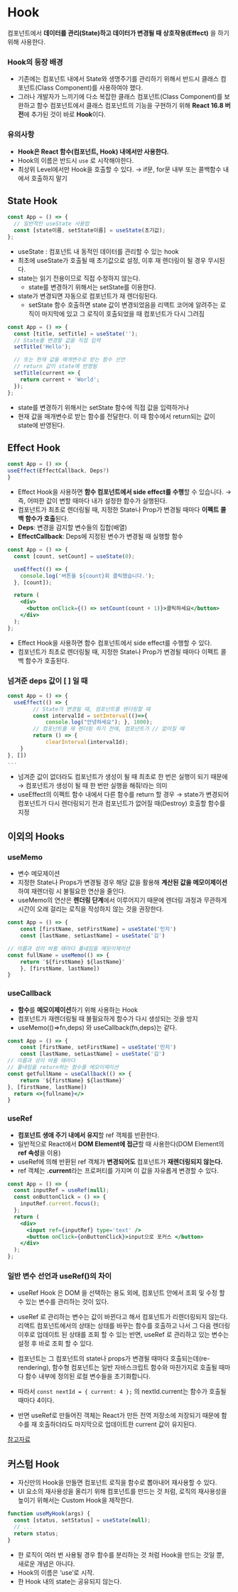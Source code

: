 # Hook

컴포넌트에서 **데이터를 관리(State)하고 데이터가 변경될 때 상호작용(Effect)** 을 하기 위해 사용한다.

### Hook의 등장 배경

- 기존에는 컴포넌트 내에서 State와 생명주기를 관리하기 위해서 반드시 클래스 컴포넌트(Class Component)를 사용하여야 했다.
- 그러나 개발자가 느끼기에 다소 복잡한 클래스 컴포넌트(Class Component)를 보완하고 함수 컴포넌트에서 클래스 컴포넌트의 기능을 구현하기 위해 **React 16.8 버전**에 추가된 것이 바로 **Hook**이다.

### 유의사항

- **Hook은 React 함수(컴포넌트, Hook) 내에서만 사용한다.**
- Hook의 이름은 반드시 `use` 로 시작해야한다.
- 최상위 Level에서만 Hook을 호출할 수 있다.
  → if문, for문 내부 또는 콜백함수 내에서 호출하지 말기

## State Hook

```jsx
const App = () => {
  // 일반적인 useState 사용법
  const [state이름, setState이름] = useState(초기값);
};
```

- useState : 컴포넌트 내 동적인 데이터를 관리할 수 있는 hook
- 최초에 useState가 호출될 때 초기값으로 설정, 이후 재 렌더링이 될 경우 무시된다.
- state는 읽기 전용이므로 직접 수정하지 않는다.
  - state를 변경하기 위해서는 setState를 이용한다.
- state가 변경되면 자동으로 컴포넌트가 재 렌더링된다.
  - setState 함수 호출하면 state 값이 변경되었음을 리액트 코어에 알려주는 로직이 마지막에 있고 그 로직이 호출되었을 때 컴포넌트가 다시 그려짐

```jsx
const App = () => {
  const [title, setTitle] = useState('');
  // State를 변경할 값을 직접 입력
  setTitle('Hello');

  // 또는 현재 값을 매개변수로 받는 함수 선언
  // return 값이 state에 반영됨
  setTitle(current => {
    return current + 'World';
  });
};
```

- state를 변경하기 위해서는 setState 함수에 직접 값을 입력하거나
- 현재 값을 매개변수로 받는 함수를 전달한다. 이 때 함수에서 return되는 값이 state에 반영된다.

## Effect Hook

```jsx
const App = () => {
useEffect(EffectCallback, Deps?)
}
```

- Effect Hook을 사용하면 **함수 컴포넌트에서 side effect를 수행**할 수 있습니다.
  → 즉, 어떠한 값이 변할 때마다 내가 설정한 함수가 실행된다.
- 컴포넌트가 최초로 렌더링될 때, 지정한 State나 Prop가 변경될 때마다 **이펙트 콜백 함수가 호출**된다.
- **Deps**: 변경을 감지할 변수들의 집합(배열)
- **EffectCallback**: Deps에 지정된 변수가 변경될 때 실행할 함수

```jsx
const App = () => {
  const [count, setCount] = useState(0);

  useEffect(() => {
    console.log('버튼을 ${count}회 클릭했습니다.');
  }, [count]);

  return (
    <div>
      <button onClick={() => setCount(count + 1)}>클릭하세요</button>
    </div>
  );
};
```

- Effect Hook을 사용하면 함수 컴포넌트에서 side effect를 수행할 수 있다.
- 컴포넌트가 최초로 렌더링될 때, 지정한 State나 Prop가 변경될 때마다 이펙트 콜백 함수가 호출된다.

### 넘겨준 deps 값이 [ ] 일 때

```jsx
const App = () => {
  useEffect(() => {
		// State가 변경될 때, 컴포넌트를 렌더링할 때
		const intervalId = setInterval(()=>{
			console.log("안녕하세요"); }, 1000);
		// 컴포넌트를 재 렌더링 하기 전에, 컴포넌트가 // 없어질 때
		return () => {
			clearInterval(intervalId);
	}
}, [])
...
```

- 넘겨준 값이 없더라도 컴포넌트가 생성이 될 때 최초로 한 번은 실행이 되기 때문에
  → 컴포넌트가 생성이 될 때 한 번만 실행을 해줘!라는 의미
- useEffect의 이펙트 함수 내에서 다른 함수를 return 할 경우
  → state가 변경되어 컴포넌트가 다시 렌더링되기 전과 컴포넌트가 없어질 때(Destroy) 호출할 함수를 지정

## 이외의 Hooks

### useMemo

- 변수 메모제이션
- 지정한 State나 Props가 변경될 경우 해당 값을 활용해 **계산된 값을 메모이제이션**하여 재렌더링 시 불필요한 연산을 줄인다.
- useMemo의 연산은 **렌더링 단계**에서 이루어지기 때문에 렌더링 과정과 무관하게 시간이 오래 걸리는 로직을 작성하지 않는 것을 권장한다.

```jsx
const App = () => {
	const [firstName, setFirstName] = useState('민지')
	const [lastName, setLastName] = useState('김')

// 이름과 성이 바뀔 때마다 풀네임을 메모이제이션
const fullName = useMemo(() => {
	return ′${firstName} ${lastName}′
	}, [firstName, lastName])
}
```

### useCallback

- **함수**를 **메모이제이션**하기 위해 사용하는 Hook
- 컴포넌트가 재렌더링될 때 불필요하게 함수가 다시 생성되는 것을 방지
- useMemo(()⇒fn,deps) 와 useCallback(fn,deps)는 같다.

```jsx
const App = () => {
	const [firstName, setFirstName] = useState('민지')
	const [lastName, setLastName] = useState('김')
// 이름과 성이 바뀔 때마다
// 풀네임을 return하는 함수를 메모이제이션
const getfullName = useCallback(() => {
	return ′${firstName} ${lastName}′
}, [firstName, lastName])
  return <>{fullname}</>
}
```

### useRef

- **컴포넌트 생애 주기 내에서 유지**할 ref 객체를 반환한다.
- 일반적으로 React에서 **DOM Element에 접근**할 때 사용한다(DOM Element의 **ref 속성**을 이용)
- useRef에 의해 반환된 ref 객체가 **변경되어도** 컴포넌트가 **재렌더링되지 않는다.**
- ref 객체는 **.current**라는 프로퍼티를 가지며 이 값을 자유롭게 변경할 수 있다.

```jsx
const App = () => {
  const inputRef = useRef(null);
  const onButtonClick = () => {
    inputRef.current.focus();
  };
  return (
    <div>
      <input ref={inputRef} type='text' />
      <button onClick={onButtonClick}>input으로 포커스 </button>
    </div>
  );
};
```

### 일반 변수 선언과 useRef()의 차이

- useRef Hook 은 DOM 을 선택하는 용도 외에, 컴포넌트 안에서 조회 및 수정 할 수 있는 변수를 관리하는 것이 있다.

- useRef 로 관리하는 변수는 값이 바뀐다고 해서 컴포넌트가 리렌더링되지 않는다. 리액트 컴포넌트에서의 상태는 상태를 바꾸는 함수를 호출하고 나서 그 다음 렌더링 이후로 업데이트 된 상태를 조회 할 수 있는 반면, useRef 로 관리하고 있는 변수는 설정 후 바로 조회 할 수 있다.

- 컴포넌트는 그 컴포넌트의 state나 props가 변경될 때마다 호출되는데(re-rendering), 함수형 컴포넌트는 일반 자바스크립트 함수와 마찬가지로 호출될 때마다 함수 내부에 정의된 로컬 변수들을 초기화합니다.

- 따라서 `const nextId = { current: 4 };` 의 nextId.current는 함수가 호출될 때마다 4이다.

- 반면 useRef로 만들어진 객체는 React가 만든 전역 저장소에 저장되기 때문에 함수를 재 호출하더라도 마지막으로 업데이트한 current 값이 유지된다.

[참고자료](https://react.vlpt.us/basic/12-variable-with-useRef.html)

## 커스텀 Hook

- 자신만의 Hook을 만들면 컴포넌트 로직을 함수로 뽑아내어 재사용할 수 있다.
- UI 요소의 재사용성을 올리기 위해 컴포넌트를 만드는 것 처럼, 로직의 재사용성을 높이기 위해서는 Custom Hook을 제작한다.

```jsx
function useMyHook(args) {
  const [status, setStatus] = useState(null);
  // ...
  return status;
}
```

- 한 로직이 여러 번 사용될 경우 함수를 분리하는 것 처럼 Hook을 만드는 것일 뿐, 새로운 개념은 아니다.
- Hook의 이름은 ‘use’로 시작.
- 한 Hook 내의 state는 공유되지 않는다.
